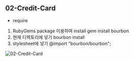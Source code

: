 ## 02-Credit-Card

* require
1. RubyGems package 이용하여 install
  gem install bourbon
2. 현재 디렉토리에 넣기
  bourbon install
3. stylesheet에 넣기
  @import "bourbon/bourbon";

![02-Credit-Card]()
